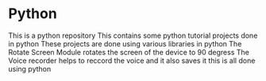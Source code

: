 # Python
This is  a python repository 
This contains some python tutorial projects done in python
These projects are done using various libraries in python
The Rotate Screen Module rotates the screen of the device  to 90 degress 
The Voice recorder helps to reccord the voice and it also saves it this is all done using python
